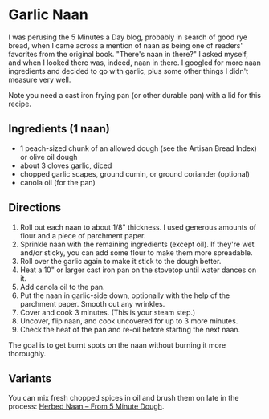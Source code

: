 # Garlic Naan

I was perusing the 5 Minutes a Day blog, probably in search of good rye bread, when I came across a mention of naan as being one of readers' favorites from the original book.  "There's naan in there?" I asked myself, and when I looked there was, indeed, naan in there.  I googled for more naan ingredients and decided to go with garlic, plus some other things I didn't measure very well. 

Note you need a cast iron frying pan (or other durable pan) with a lid for this recipe.  

## Ingredients (1 naan)

* 1 peach-sized chunk of an allowed dough (see the Artisan Bread Index) or olive oil dough
* about 3 cloves garlic, diced
* chopped garlic scapes, ground cumin, or ground coriander (optional)
* canola oil (for the pan)

## Directions

1. Roll out each naan to about 1/8" thickness.  I used generous amounts of flour and a piece of parchment paper.
2. Sprinkle naan with the remaining ingredients (except oil).  If they're wet and/or sticky, you can add some flour to make them more spreadable.  
3. Roll over the garlic again to make it stick to the dough better.
4. Heat a 10" or larger cast iron pan on the stovetop until water dances on it.
5. Add canola oil to the pan.
6. Put the naan in garlic-side down, optionally with the help of the parchment paper.  Smooth out any wrinkles.
7. Cover and cook 3 minutes.  (This is your steam step.)
8. Uncover, flip naan, and cook uncovered for up to 3 more minutes.
9. Check the heat of the pan and re-oil before starting the next naan.

The goal is to get burnt spots on the naan without burning it more thoroughly.

## Variants

You can mix fresh chopped spices in oil and brush them on late in the process: [Herbed Naan – From 5 Minute Dough](http://thecafesucrefarine.com/2012/08/herbed-naan/).

